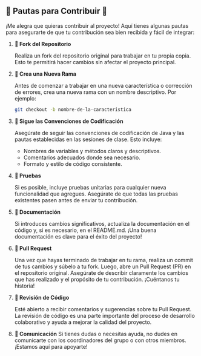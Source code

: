## 🌟 Pautas para Contribuir 🌟

¡Me alegra que quieras contribuir al proyecto! Aquí tienes algunas pautas para asegurarte de que tu contribución sea bien recibida y fácil de integrar:

1. **🍴 Fork del Repositorio**
   
   Realiza un fork del repositorio original para trabajar en tu propia copia. Esto te permitirá hacer cambios sin afectar el proyecto principal.

2. **🌿 Crea una Nueva Rama**
   
   Antes de comenzar a trabajar en una nueva característica o corrección de errores, crea una nueva rama con un nombre descriptivo. Por ejemplo:
   ```bash
   git checkout -b nombre-de-la-caracteristica
   
3. **📜 Sigue las Convenciones de Codificación**
   
    Asegúrate de seguir las convenciones de codificación de Java y las pautas establecidas en las sesiones de clase. Esto incluye:
    * Nombres de variables y métodos claros y descriptivos.
    * Comentarios adecuados donde sea necesario.
    * Formato y estilo de código consistente.
4. **🧪 Pruebas**

    Si es posible, incluye pruebas unitarias para cualquier nueva funcionalidad que agregues. Asegúrate de que todas las pruebas existentes pasen antes de enviar tu contribución.

5. **📝 Documentación**

   Si introduces cambios significativos, actualiza la documentación en el código y, si es necesario, en el README.md. ¡Una buena documentación es clave para el éxito del proyecto!

6. **🔄 Pull Request**

    Una vez que hayas terminado de trabajar en tu rama, realiza un commit de tus cambios y súbelo a tu fork. Luego, abre un Pull Request (PR) en el repositorio original. Asegúrate de describir claramente los cambios que has realizado y el propósito de tu contribución. ¡Cuéntanos tu historia!

7. **👥 Revisión de Código**

    Esté abierto a recibir comentarios y sugerencias sobre tu Pull Request. La revisión de código es una parte importante del proceso de desarrollo colaborativo y ayuda a mejorar la calidad del proyecto.

8. **💬 Comunicación**
    Si tienes dudas o necesitas ayuda, no dudes en comunicarte con los coordinadores del grupo o con otros miembros. ¡Estamos aquí para apoyarte!

